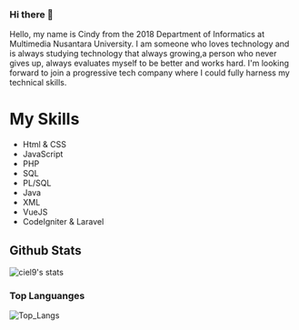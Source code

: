 ### Hi there 👋

Hello, my name is Cindy from the 2018 Department of Informatics at Multimedia Nusantara University. I am someone who loves technology and is always studying technology that always growing,a person who never gives up, always evaluates myself to be better and works hard. I'm looking forward to join a progressive tech company where I could fully harness my technical skills.

# My Skills
- Html & CSS
- JavaScript
- PHP
- SQL
- PL/SQL
- Java
- XML
- VueJS
- CodeIgniter & Laravel

## Github Stats
![ciel9's stats](https://github-readme-stats.vercel.app/api?username=ciel9&count_private=true&show_icons=true&theme=radical)

### Top Languanges
![Top_Langs](https://github-readme-stats.vercel.app/api/top-langs/?username=ciel9&show_icons=true&theme=radical)
